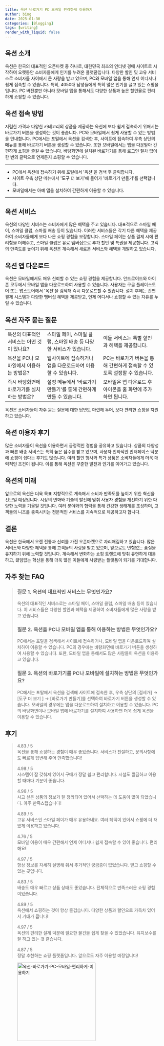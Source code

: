 ```yaml
---
title: 옥션 바로가기 PC 모바일 편리하게 이용하기
author: bing
date: 2025-01-30
categories: [Blogging]
tags: [writing]
render_with_liquid: false
---
```



<h2 id='옥션_소개'>옥션 소개</h2>

<p>옥션은 한국의 대표적인 오픈마켓 중 하나로, 대한민국 최초의 인터넷 경매 사이트로 시작하여 오랫동안 소비자들에게 인기를 누려온 플랫폼입니다. 다양한 할인 및 고유 서비스로 소비자들 사이에서 큰 사랑을 받고 있으며, PC와 모바일 앱을 통해 언제 어디서나 쉽게 접속할 수 있습니다. 특히, 4050대 남성들에게 특히 많은 인기를 끌고 있는 쇼핑몰입니다. PC 버전뿐만 아니라 모바일 앱을 통해서도 다양한 상품과 높은 할인율로 편리하게 쇼핑할 수 있습니다.</p>

<h2 id='옥션_접속_방법'>옥션 접속 방법</h2>

<p>저렴한 가격과 다양한 카테고리의 상품을 제공하는 옥션에 보다 쉽게 접속하기 위해서는 바로가기 버튼을 생성하는 것이 좋습니다. PC와 모바일에서 쉽게 사용할 수 있는 방법을 안내합니다. PC에서는 포털에서 옥션을 검색한 후, 사이트에 접속하여 우측 상단의 메뉴를 통해 바로가기 버튼을 생성할 수 있습니다. 또한 모바일에서는 앱을 다운받아 간편하게 쇼핑을 즐길 수 있습니다. 바탕화면에 설치된 바로가기를 통해 로그인 절차 없이 한 번의 클릭으로 언제든지 쇼핑할 수 있습니다.</p>

<hr />

<ul>
    <li>PC에서 옥션에 접속하기 위해 포털에서 '옥션'을 검색 후 클릭합니다.</li>
    <li>사이트 우측 상단 메뉴에서 '도구 더 보기'에 들어가 '바로가기 만들기'를 선택합니다.</li>
    <li>모바일에서는 아예 앱을 설치하여 간편하게 이용할 수 있습니다.</li>
</ul>

<hr />

<h2 id='옥션_서비스'>옥션 서비스</h2>

<p>옥션의 다양한 서비스는 소비자에게 많은 혜택을 주고 있습니다. 대표적으로 스마일 페이, 스마일 클럽, 스마일 배송 등이 있습니다. 이러한 서비스들은 각기 다른 혜택을 제공하여 소비자들에게 보다 나은 쇼핑 경험을 보장합니다. 스마일 페이는 상품 결제 시에 편리함을 더해주고, 스마일 클럽은 유료 멤버십으로 추가 할인 및 특권을 제공합니다. 고객의 만족도를 높이기 위해 옥션은 계속해서 새로운 서비스와 혜택을 개발하고 있습니다.</p>

<h2 id='옥션_앱_다운로드'>옥션 앱 다운로드</h2>

<p>옥션은 모바일에서도 매우 신뢰할 수 있는 쇼핑 경험을 제공합니다. 안드로이드와 아이폰 모두에서 모바일 앱을 다운로드하여 사용할 수 있습니다. 사용자는 구글 플레이스토어 또는 앱스토어에서 '옥션'을 검색해 즉시 다운로드할 수 있습니다. 설치 후에는 간편 결제 시스템과 다양한 멤버십 혜택을 제공받고, 언제 어디서나 쇼핑할 수 있는 자유를 누릴 수 있습니다.</p>

<h2 id='옥션_자주_묻는_질문'>옥션 자주 묻는 질문</h2>

<table>
    <tr>
        <td>옥션의 대표적인 서비스는 어떤 것이 있나요?</td>
        <td>스마일 페이, 스마일 클럽, 스마일 배송 등 다양한 서비스가 있습니다.</td>
        <td>이들 서비스는 특별 할인과 혜택을 제공합니다.</td>
    </tr>
    <tr>
        <td>옥션을 PC나 모바일에서 이용하는 방법은?</td>
        <td>웹사이트에 접속하거나 앱을 다운로드하여 이용할 수 있습니다.</td>
        <td>PC는 바로가기 버튼을 통해 간편하게 접속할 수 있도록 설정할 수 있습니다.</td>
    </tr>
    <tr>
        <td>즉시 바탕화면에 바로가기를 설치하는 방법은?</td>
        <td>설정 메뉴에서 '바로가기 만들기'를 통해 간편하게 만들 수 있습니다.</td>
        <td>모바일은 앱 다운로드 후 아이콘을 홈 화면에 추가하면 됩니다.</td>
    </tr>
</table>

<p>옥션은 소비자들이 자주 묻는 질문에 대한 답변도 마련해 두어, 보다 편리한 쇼핑을 지원하고 있습니다.</p>

<h2 id='옥션_이용자_후기'>옥션 이용자 후기</h2>

<p>많은 소비자들이 옥션을 이용하면서 긍정적인 경험을 공유하고 있습니다. 상품의 다양성과 빠른 배송 서비스는 특히 높은 점수를 받고 있으며, 사용자 친화적인 인터페이스 덕분에 쇼핑이 쉽다는 후기도 많습니다. 여러 할인 행사와 특가 상품은 소비자들에게 더욱 매력적인 조건이 됩니다. 이를 통해 옥션은 꾸준한 발전과 인기를 이어가고 있습니다.</p>

<h2 id='옥션의_미래'>옥션의 미래</h2>

<p>앞으로의 옥션은 더욱 목표 지향적으로 계속해서 소비자 만족도를 높이기 위한 혁신을 선보일 예정입니다. 시장의 변화와 기술의 발전에 맞춰 사용자 경험을 개선하기 위한 다양한 노력을 기울일 것입니다. 여러 분야와의 협력을 통해 건강한 생태계를 조성하며, 고객들의 니즈를 충족시키는 전문적인 서비스를 지속적으로 제공하고자 합니다.</p>

<h2 id='결론'>결론</h2>

<p>옥션은 한국에서 오랜 전통과 신뢰를 가진 오픈마켓으로 자리매김하고 있습니다. 많은 서비스와 다양한 혜택을 통해 고객들의 사랑을 받고 있으며, 앞으로도 변함없는 품질을 유지하기 위해 노력할 것입니다. 계속해서 변화하는 쇼핑 트렌드에 맞춰 유연하게 대응하고, 끊임없는 혁신을 통해 더욱 많은 이들에게 사랑받는 플랫폼이 되기를 기대합니다.</p>

<h2 id='자주_찾는_FAQ'>자주 찾는 FAQ</h2>
<div itemscope="" itemtype="https://schema.org/FAQPage">
<blockquote>
<div itemscope="" itemprop="mainEntity" itemtype="https://schema.org/Question">
<h3 itemprop="name">질문 1. 옥션의 대표적인 서비스는 무엇인가요?</h3>
<div itemscope="" itemprop="acceptedAnswer" itemtype="https://schema.org/Answer">
<span itemprop="text">
<p>옥션의 대표적인 서비스로는 스마일 페이, 스마일 클럽, 스마일 배송 등이 있습니다. 이 서비스들은 다양한 할인과 혜택을 제공하여 소비자들에게 많은 사랑을 받고 있습니다.</p>
</span>
</div>
</div>
<div itemscope="" itemprop="mainEntity" itemtype="https://schema.org/Question">
<h3 itemprop="name">질문 2. 옥션을 PC나 모바일 앱을 통해 이용하는 방법은 무엇인가요?</h3>
<div itemscope="" itemprop="acceptedAnswer" itemtype="https://schema.org/Answer">
<span itemprop="text">
<p>PC에서는 포탈을 검색해서 사이트에 접속하거나, 모바일 앱을 다운로드하여 설치하여 이용할 수 있습니다. PC의 경우에는 바탕화면에 바로가기 버튼을 생성하여 사용할 수 있습니다. 또한, 모바일 앱을 통해서도 많은 사람들이 옥션을 이용하고 있습니다.</p>
</span>
</div>
</div>
<div itemscope="" itemprop="mainEntity" itemtype="https://schema.org/Question">
<h3 itemprop="name">질문 3. 옥션의 바로가기를 PC나 모바일에 설치하는 방법은 무엇인가요?</h3>
<div itemscope="" itemprop="acceptedAnswer" itemtype="https://schema.org/Answer">
<span itemprop="text">
<p>PC에서는 포탈에서 옥션을 검색해 사이트에 접속한 후, 우측 상단의 [점세개] → [도구 더 보기 ] → [바로가기 만들기]를 선택하여 바로가기 버튼을 생성할 수 있습니다. 모바일의 경우에는 앱을 다운로드하여 설치하고 이용할 수 있습니다. PC의 바탕화면이나 모바일 앱에 바로가기를 설치하여 사용하면 더욱 쉽게 옥션을 이용할 수 있습니다.</p>
</span>
</div>
</div>
</blockquote>
</div>
<h2 id='후기'>후기</h2>
<div itemscope itemtype="https://schema.org/Product">
  <blockquote>
  <div itemprop="review" itemscope itemtype="https://schema.org/Review">
      <div itemprop="reviewRating" itemscope itemtype="https://schema.org/Rating"> <span itemprop="ratingValue">4.83</span> / <span itemprop="bestRating">5</span> </div>
      <span itemprop="reviewBody">옥션을 통해 쇼핑하는 경험이 매우 좋았습니다. 서비스가 친절하고, 문의사항에도 빠르게 답변해 주어 만족했습니다!</span>
  </div>
  <br>
  <div itemprop="review" itemscope itemtype="https://schema.org/Review">
      <div itemprop="reviewRating" itemscope itemtype="https://schema.org/Rating"> <span itemprop="ratingValue">4.98</span> / <span itemprop="bestRating">5</span> </div>
      <span itemprop="reviewBody">시스템이 잘 갖춰져 있어서 구매가 정말 쉽고 편리합니다. 시설도 깔끔하고 이용할 때마다 기분이 좋습니다.</span>
  </div>
  <br>
  <div itemprop="review" itemscope itemtype="https://schema.org/Review">
      <div itemprop="reviewRating" itemscope itemtype="https://schema.org/Rating"> <span itemprop="ratingValue">4.96</span> / <span itemprop="bestRating">5</span> </div>
      <span itemprop="reviewBody">사고 싶은 상품의 정보가 잘 정리되어 있어서 선택하는 데 도움이 많이 되었습니다. 아주 만족스럽습니다!</span>
  </div>
  <br>
  <div itemprop="review" itemscope itemtype="https://schema.org/Review">
      <div itemprop="reviewRating" itemscope itemtype="https://schema.org/Rating"> <span itemprop="ratingValue">4.89</span> / <span itemprop="bestRating">5</span> </div>
      <span itemprop="reviewBody">고유 서비스인 스마일 페이가 매우 유용하네요. 여러 혜택이 있어서 쇼핑에 더 재밌게 이용하고 있습니다.</span>
  </div>
  <br>
  <div itemprop="review" itemscope itemtype="https://schema.org/Review">
      <div itemprop="reviewRating" itemscope itemtype="https://schema.org/Rating"> <span itemprop="ratingValue">4.76</span> / <span itemprop="bestRating">5</span> </div>
      <span itemprop="reviewBody">모바일 이용이 매우 간편해서 언제 어디서나 쉽게 접속할 수 있어 좋습니다. 편리해요!</span>
  </div>
  <br>
  <div itemprop="review" itemscope itemtype="https://schema.org/Review">
      <div itemprop="reviewRating" itemscope itemtype="https://schema.org/Rating"> <span itemprop="ratingValue">4.97</span> / <span itemprop="bestRating">5</span> </div>
      <span itemprop="reviewBody">항상 정보를 자세히 설명해 줘서 추가적인 궁금증이 없었습니다. 믿고 쇼핑할 수 있는 곳입니다.</span>
  </div>
  <br>
  <div itemprop="review" itemscope itemtype="https://schema.org/Review">
      <div itemprop="reviewRating" itemscope itemtype="https://schema.org/Rating"> <span itemprop="ratingValue">4.83</span> / <span itemprop="bestRating">5</span> </div>
      <span itemprop="reviewBody">배송도 매우 빠르고 상품 상태도 좋았습니다. 전체적으로 만족스러운 쇼핑 경험이었습니다.</span>
  </div>
  <br>
  <div itemprop="review" itemscope itemtype="https://schema.org/Review">
      <div itemprop="reviewRating" itemscope itemtype="https://schema.org/Rating"> <span itemprop="ratingValue">4.89</span> / <span itemprop="bestRating">5</span> </div>
      <span itemprop="reviewBody">옥션에서 쇼핑하는 것이 항상 즐겁습니다. 다양한 상품과 할인으로 가득차 있어서 기대가 큽니다!</span>
  </div>
  <br>
  <div itemprop="review" itemscope itemtype="https://schema.org/Review">
      <div itemprop="reviewRating" itemscope itemtype="https://schema.org/Rating"> <span itemprop="ratingValue">4.97</span> / <span itemprop="bestRating">5</span> </div>
      <span itemprop="reviewBody">옥션의 편리한 설계 덕분에 필요한 물건을 쉽게 찾을 수 있었습니다. 유지보수를 잘 하고 있는 것 같습니다.</span>
  </div>
  <br>
  <div itemprop="review" itemscope itemtype="https://schema.org/Review">
      <div itemprop="reviewRating" itemscope itemtype="https://schema.org/Rating"> <span itemprop="ratingValue">4.87</span> / <span itemprop="bestRating">5</span> </div>
      <span itemprop="reviewBody">정말 추천하는 쇼핑 플랫폼입니다. 앞으로도 자주 이용할 예정입니다!</span>
  </div>
  </blockquote>
</div>
<figure class="image"><img src="https://purplelist.github.io/assets/img/thumbnail/옥션-바로가기-PC-모바일-편리하게-이용하기.webp" alt="옥션-바로가기-PC-모바일-편리하게-이용하기" width="256" height="256"></figure>